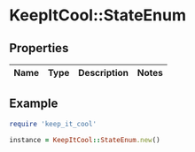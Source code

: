 # KeepItCool::StateEnum

## Properties

| Name | Type | Description | Notes |
| ---- | ---- | ----------- | ----- |

## Example

```ruby
require 'keep_it_cool'

instance = KeepItCool::StateEnum.new()
```

